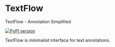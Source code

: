 # TextFlow

TextFlow - Annotation Simplified

[![PyPI version](https://badge.fury.io/py/textflow.svg)](https://badge.fury.io/py/textflow)

TextFlow is minimalist interface for text annotations.